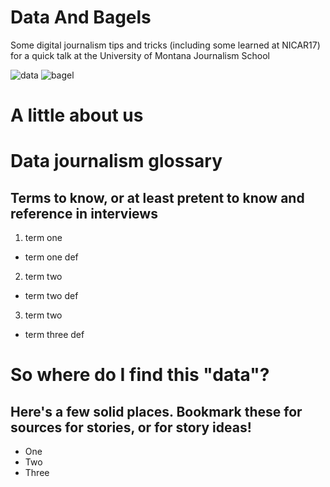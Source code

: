 # Data And Bagels
Some digital journalism tips and tricks (including some learned at NICAR17) for a quick talk at the University of Montana Journalism School 

![data](https://media.giphy.com/media/CFkeus3K7NXBS/giphy.gif) ![bagel](https://media.giphy.com/media/ORYgct7M6YynC/giphy.gif)

# A little about us

# Data journalism glossary
## Terms to know, or at least pretent to know and reference in interviews

1. term one
  * term one def
  
2. term two
* term two def 
  
3. term two
  * term three def
  
  
  
  
# So where do I find this "data"?
## Here's a few solid places. Bookmark these for sources for stories, or for story ideas!

* One
* Two
* Three



